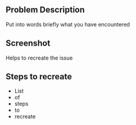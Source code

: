 ## Problem Description

Put into words briefly what you have encountered

## Screenshot

Helps to recreate the issue

## Steps to recreate

- List
- of
- steps
- to
- recreate
